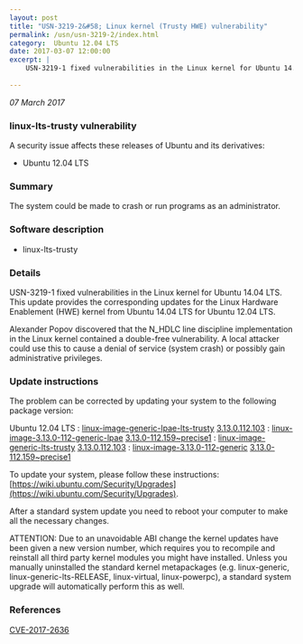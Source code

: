 ```yaml
---
layout: post
title: "USN-3219-2&#58; Linux kernel (Trusty HWE) vulnerability"
permalink: /usn/usn-3219-2/index.html
category:  Ubuntu 12.04 LTS
date: 2017-03-07 12:00:00
excerpt: |
    USN-3219-1 fixed vulnerabilities in the Linux kernel for Ubuntu 14.04 LTS. This update provides the corresponding updates for the Linux Hardware Enablement (HWE) kernel from Ubuntu 14.04 LTS for Ubuntu 12.04 LTS.
    
--- 
```

 
 

*07 March 2017*

### linux-lts-trusty vulnerability

A security issue affects these releases of Ubuntu and its derivatives:

* Ubuntu 12.04 LTS

### Summary

The system could be made to crash or run programs as an administrator. 

### Software description

* linux-lts-trusty 

### Details

USN-3219-1 fixed vulnerabilities in the Linux kernel for Ubuntu 14.04 LTS. This update provides the corresponding updates for the Linux Hardware Enablement (HWE) kernel from Ubuntu 14.04 LTS for Ubuntu 12.04 LTS.

Alexander Popov discovered that the N_HDLC line discipline implementation in the Linux kernel contained a double-free vulnerability. A local attacker could use this to cause a denial of service (system crash) or possibly gain administrative privileges. 

### Update instructions

The problem can be corrected by updating your system to the following package version:

Ubuntu 12.04 LTS
 : [linux-image-generic-lpae-lts-trusty](https://launchpad.net/ubuntu/+source/linux-lts-trusty) <span> [3.13.0.112.103](https://launchpad.net/ubuntu/+source/linux-lts-trusty/3.13.0-112.159~precise1) </span> 
 : [linux-image-3.13.0-112-generic-lpae](https://launchpad.net/ubuntu/+source/linux-lts-trusty) <span> [3.13.0-112.159~precise1](https://launchpad.net/ubuntu/+source/linux-lts-trusty/3.13.0-112.159~precise1) </span> 
 : [linux-image-generic-lts-trusty](https://launchpad.net/ubuntu/+source/linux-lts-trusty) <span> [3.13.0.112.103](https://launchpad.net/ubuntu/+source/linux-lts-trusty/3.13.0-112.159~precise1) </span> 
 : [linux-image-3.13.0-112-generic](https://launchpad.net/ubuntu/+source/linux-lts-trusty) <span> [3.13.0-112.159~precise1](https://launchpad.net/ubuntu/+source/linux-lts-trusty/3.13.0-112.159~precise1) </span> 

To update your system, please follow these instructions: [https://wiki.ubuntu.com/Security/Upgrades](https://wiki.ubuntu.com/Security/Upgrades).

After a standard system update you need to reboot your computer to make all the necessary changes.

ATTENTION: Due to an unavoidable ABI change the kernel updates have been given a new version number, which requires you to recompile and reinstall all third party kernel modules you might have installed. Unless you manually uninstalled the standard kernel metapackages (e.g. linux-generic, linux-generic-lts-RELEASE, linux-virtual, linux-powerpc), a standard system upgrade will automatically perform this as well. 

### References

 
 [CVE-2017-2636](http://people.ubuntu.com/~ubuntu-security/cve/CVE-2017-2636)
 


